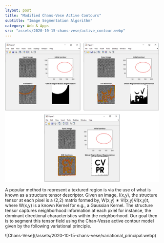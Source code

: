 ```yaml
---
layout: post
title: "Modified Chans-Vese Active Contours"
subtitle: "Image Segmentation Algorithm"
category: Web & Apps
src: "assets/2020-10-15-chans-vese/active_contour.webp"
---
```

![Chans-Vese](/assets/2020-10-15-chans-vese/chans_vese.webp)
<p>A popular method to represent a textured region is via the use of what is known as a structure tensor descriptor. Given an image, I(x,y), the structure tensor at each pixel is a (2,2) matrix formed by, W(x,y) ∗ ∇I(x,y)∇I(x,y)t, where W(x,y) is a known Kernel for e.g., a Gaussian Kernel. The structure tensor captures neighborhood information at each pxiel for instance, the dominant directional characteristics within the neighborhood. Our goal then is to segment this tensor field using the Chan-Vesse active contour model given by the following variational principle.</p>
![Chans-Vese](/assets/2020-10-15-chans-vese/variational_principal.webp)